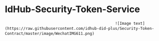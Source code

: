 # IdHub-Security-Token-Service
													![Image text](https://raw.githubusercontent.com/idhub-did-plus/Security-Token-Contract/master/image/WechatIMG611.png)

